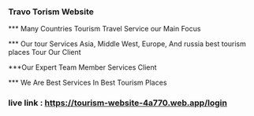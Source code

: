 ### Travo Torism Website


*** Many Countries Tourism Travel Service our Main Focus

*** Our tour Services Asia, Middle West, Europe, And russia best tourism places Tour Our Client

***Our Expert Team Member Services Client

*** We Are Best Services In Best Tourism Places

### live link : https://tourism-website-4a770.web.app/login